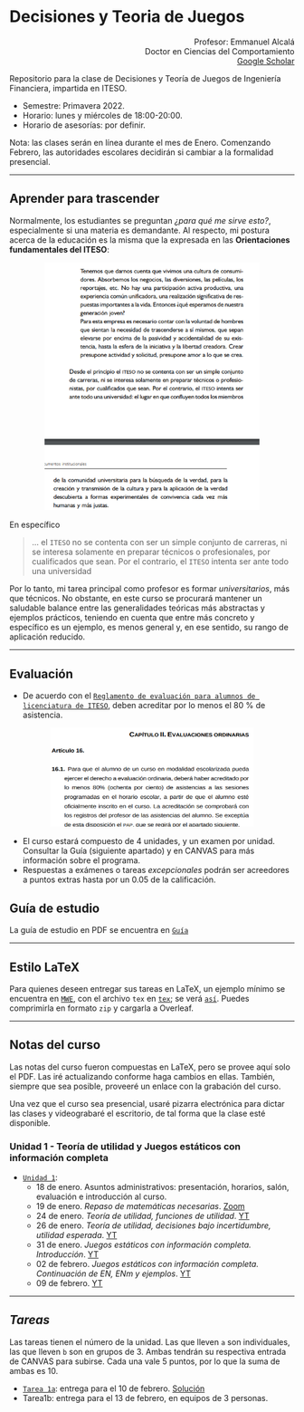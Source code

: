 # Decisiones y Teoria de Juegos

<p align="right">
Profesor: Emmanuel Alcalá
<br>
Doctor en Ciencias del Comportamiento
<br>
<a href="https://scholar.google.com.mx/citations?hl=en&user=3URusCgAAAAJ&view_op=list_works&sortby=pubdate">Google Scholar</a>
</p>


Repositorio para la clase de Decisiones y Teoría de Juegos de Ingeniería Financiera, impartida en ITESO.

- Semestre: Primavera 2022.
- Horario: lunes y miércoles de 18:00-20:00.
- Horario de asesorías: por definir.

Nota: las clases serán en línea durante el mes de Enero. Comenzando Febrero, las autoridades escolares decidirán si cambiar a la formalidad presencial.

---

## Aprender para trascender

Normalmente, los estudiantes se preguntan *¿para qué me sirve esto?*, especialmente si una materia es demandante. Al respecto, mi postura acerca de la educación es la misma que la expresada en las **Orientaciones fundamentales del ITESO**:

<p align="center">
  <img width="380" src="iteso_mision.png" />
</p>

En específico

> ... el `ITESO` no se contenta con ser un simple conjunto de carreras, ni se interesa solamente en preparar técnicos o profesionales, por cualificados que sean. Por el contrario, el `ITESO` intenta ser ante todo una universidad

Por lo tanto, mi tarea principal como profesor es formar *universitarios*, más que técnicos. No obstante, en este curso se procurará mantener un saludable balance entre las generalidades teóricas más abstractas y ejemplos prácticos, teniendo en cuenta que entre más concreto y específico es un ejemplo, es menos general y, en ese sentido, su rango de aplicación reducido.

---

## Evaluación

- De acuerdo con el [`Reglamento de evaluación para alumnos de licenciatura de ITESO`](https://www.iteso.mx/documents/2624322/0/Reglamento+de+evaluaciones+acad%C3%A9micas+para+los+estudiantes+de+licenciatura.pdf/faf8a50e-4411-4f8c-adfd-6097ef8f3881), deben acreditar por lo menos el 80 % de asistencia.

<p align="center">
  <img width="360" src="evaluacion80.png" />
</p>

- El curso estará compuesto de 4 unidades, y un examen por unidad. Consultar la Guía (siguiente apartado) y en CANVAS para más información sobre el programa.
- Respuestas a exámenes o tareas *excepcionales* podrán ser acreedores a puntos extras hasta por un 0.05 de la calificación.


## Guía de estudio

La guía de estudio en PDF se encuentra en [`Guía`](Guía/GuiaAprendizajeTJ.pdf)

---

## Estilo LaTeX

Para quienes deseen entregar sus tareas en LaTeX, un ejemplo mínimo se encuentra en [`MWE`](MWE), con el archivo `tex` en [`tex`](MWE/MWE.tex); se verá [`así`](MWE/MWE.pdf). Puedes comprimirla en formato `zip` y cargarla a Overleaf.

---

## Notas del curso

Las notas del curso fueron compuestas en LaTeX, pero se provee aquí solo el PDF. Las iré actualizando conforme haga cambios en ellas. También, siempre que sea posible, proveeré un enlace con la grabación del curso.

Una vez que el curso sea presencial, usaré pizarra electrónica para dictar las clases y videograbaré el escritorio, de tal forma que la clase esté disponible.

### **Unidad 1** - Teoría de utilidad y Juegos estáticos con información completa

- [`Unidad 1`](Unidad_1/main.pdf):
  - 18 de enero. Asuntos administrativos: presentación, horarios, salón, evaluación e introducción al curso.
  - 19 de enero. *Repaso de matemáticas necesarias*. [Zoom](https://iteso.zoom.us/rec/share/4fPTcTIiIkfroaTJXNjMrda86l6UOKnj_d8DkMs1PC6nMGulxVuQjxsng7fBh1Wq.bQ4OqX-wbSTFD2r6?startTime=1642636844000)
  - 24 de enero. *Teoría de utilidad, funciones de utilidad*. [YT](https://youtu.be/iDQsm-UXDjk)
  - 26 de enero. *Teoría de utilidad, decisiones bajo incertidumbre, utilidad esperada*. [YT](https://youtu.be/zlnxZpKQtZA)
  - 31 de enero. *Juegos estáticos con información completa. Introducción*. [YT](https://youtu.be/cR2iN1-MRfQ)
  - 02 de febrero. *Juegos estáticos con información completa. Continuación de EN, ENm y ejemplos*. [YT](https://youtu.be/21Sh5C_TDQQ)
  - 09 de febrero.  [YT](https://youtu.be/50SQWpUPZqA)

---

## *Tareas*

Las tareas tienen el número de la unidad. Las que lleven `a` son individuales, las que lleven `b` son en grupos de 3. Ambas tendrán su respectiva entrada de CANVAS para subirse. Cada una vale 5 puntos, por lo que la suma de ambas es 10.

- [`Tarea 1a`](tareas/tarea1a.pdf): entrega para el 10 de febrero. [Solución]()
- Tarea1b: entrega para el 13 de febrero, en equipos de 3 personas.